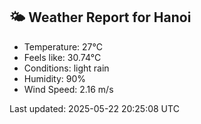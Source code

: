 <!-- WEATHER-START -->
## 🌤 Weather Report for Hanoi

- Temperature: 27°C
- Feels like: 30.74°C
- Conditions: light rain
- Humidity: 90%
- Wind Speed: 2.16 m/s

Last updated: 2025-05-22 20:25:08 UTC
<!-- WEATHER-END -->
